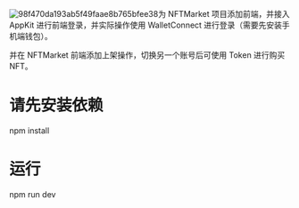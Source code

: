 ![98f470da193ab5f49faae8b765bfee38](https://github.com/user-attachments/assets/85b526ba-b64f-4098-b5fe-481e9e5ae811)为 NFTMarket 项目添加前端，并接入 AppKit 进行前端登录，并实际操作使用 WalletConnect 进行登录（需要先安装手机端钱包）。

并在 NFTMarket 前端添加上架操作，切换另一个账号后可使用 Token 进行购买 NFT。


# 请先安装依赖
npm install

# 运行
npm run dev

